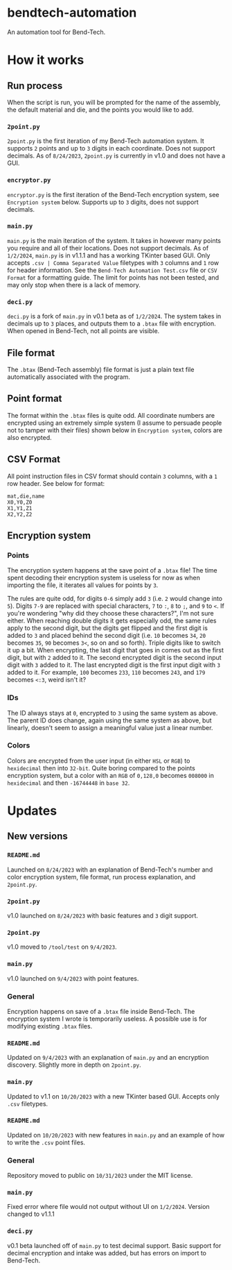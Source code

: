 # bendtech-automation
An automation tool for Bend-Tech.

# How it works
## Run process
When the script is run, you will be prompted for the name of the assembly, the default material and die, and the points you would like to add.

### `2point.py`
`2point.py` is the first iteration of my Bend-Tech automation system. It supports `2` points and up to `3` digits in each coordinate. Does not support decimals. As of `8/24/2023`, `2point.py` is currently in v1.0 and does not have a GUI.

### `encryptor.py`
`encryptor.py` is the first iteration of the Bend-Tech encryption system, see `Encryption system` below. Supports up to `3` digits, does not support decimals.

### `main.py`
`main.py` is the main iteration of the system. It takes in however many points you require and all of their locations. Does not support decimals. As of `1/2/2024`, `main.py` is in v1.1.1 and has a working TKinter based GUI. Only accepts `.csv | Comma Separated Value` filetypes with `3` columns and `1` row for header information. See the `Bend-Tech Automation Test.csv` file or `CSV Format` for a formatting guide. The limit for points has not been tested, and may only stop when there is a lack of memory.

### `deci.py`
`deci.py` is a fork of `main.py` in v0.1 beta as of `1/2/2024`. The system takes in decimals up to `3` places, and outputs them to a `.btax` file with encryption. When opened in Bend-Tech, not all points are visible.

## File format
The `.btax` (Bend-Tech assembly) file format is just a plain text file automatically associated with the program.

## Point format
The format within the `.btax` files is quite odd.
All coordinate numbers are encrypted using an extremely simple system (I assume to persuade people not to tamper with their files) shown below in `Encryption system`, colors are also encrypted.

## CSV Format
All point instruction files in CSV format should contain `3` columns, with a `1` row header. See below for format:
```
mat,die,name
X0,Y0,Z0
X1,Y1,Z1
X2,Y2,Z2
```

## Encryption system
### Points
The encryption system happens at the save point of a `.btax` file! The time spent decoding their encryption system is useless for now as when importing the file, it iterates all values for points by `3`.

The rules are quite odd, for digits `0-6` simply add `3` (i.e. `2` would change into `5`). Digits `7-9` are replaced with special characters, `7` to `:`, `8` to `;`, and `9` to `<`. If you're wondering "why did they choose these characters?", I'm not sure either. When reaching double digits it gets especially odd, the same rules apply to the second digit, but the digits get flipped and the first digit is added to `3` and placed behind the second digit (i.e. `10` becomes `34`, `20` becomes `35`, `90` becomes `3<`, so on and so forth). Triple digits like to switch it up a bit. When encrypting, the last digit that goes in comes out as the first digit, but with `2` added to it. The second encrypted digit is the second input digit with `3` added to it. The last encrypted digit is the first input digit with `3` added to it. For example, `100` becomes `233`, `110` becomes `243`, and `179` becomes `<:3`, weird isn't it?

### IDs
The ID always stays at `0`, encrypted to `3` using the same system as above. The parent ID does change, again using the same system as above, but linearly, doesn't seem to assign a meaningful value just a linear number.

### Colors
Colors are encrypted from the user input (in either `HSL` or `RGB`) to `hexidecimal` then into `32-bit`. Quite boring compared to the points encryption system, but a color with an `RGB` of `0,128,0` becomes `008000` in `hexidecimal` and then `-16744448` in `base 32`.

# Updates
## New versions
### `README.md`
Launched on `8/24/2023` with an explanation of Bend-Tech's number and color encryption system, file format, run process explanation, and `2point.py`.
### `2point.py`
v1.0 launched on `8/24/2023` with basic features and `3` digit support.
### `2point.py`
v1.0 moved to `/tool/test` on `9/4/2023`.
### `main.py`
v1.0 launched on `9/4/2023` with point features.
### General
Encryption happens on save of a `.btax` file inside Bend-Tech. The encryption system I wrote is temporarily useless. A possible use is for modifying existing `.btax` files.
### `README.md`
Updated on `9/4/2023` with an explanation of `main.py` and an encryption discovery. Slightly more in depth on `2point.py`.
### `main.py`
Updated to v1.1 on `10/20/2023` with a new TKinter based GUI. Accepts only `.csv` filetypes.
### `README.md`
Updated on `10/20/2023` with new features in `main.py` and an example of how to write the `.csv` point files.
### General
Repository moved to public on `10/31/2023` under the MIT license.
### `main.py`
Fixed error where file would not output without UI on `1/2/2024`. Version changed to v1.1.1
### `deci.py`
v0.1 beta launched off of `main.py` to test decimal support. Basic support for decimal encryption and intake was added, but has errors on import to Bend-Tech.